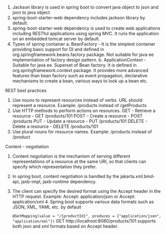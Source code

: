 1. Jackson library is used in spring boot to convert java object to json and json to java object.
2. spring-boot-starter-web dependency includes jackson library by default.
3. spring-boot-starter-web dependency is used to create web applications including RESTful applications using spring
   MVC. It runs the application on an embedded tomcat server by default.
4. Types of spring container
    a. BeanFactory - It is the simplest container providing basic support for DI and defined in org.springframework.beans.factory
       package. Not suitable for java ee implementation of factory design pattern.
    b. ApplicationContext - Suitable for java ee. Superset of Bean factory. It is defined in org.springframework.context package. It provides more advanced
       features than bean factory such as event propagation, declarative mechanisms to create a bean, various ways to look up
       a bean etc.

REST best practices
1. Use nouns to represent resources instead of verbs. URL should represent a resource.
   Example: /products instead of /getProducts 
2. Use HTTP methods to perform actions on resources.
   GET - Retrieve a resource - GET /products/101
   POST - Create a resource - POST /products
   PUT - Update a resource - PUT /products/101
   DELETE - Delete a resource - DELETE /products/101
3. Use plural nouns for resource names.
   Example: /products instead of /product


Content - negotiation 
1. Content negotiation is the mechanism of serving different representations of a resource at the same URI, so that clients
   can specify which representation they prefer.
2. In spring boot, content negotiation is handled by the jakarta.xml.bind-api, jaxb-impl, jaxb-runtime dependency.
3. The client can specify the desired format using the Accept header in the HTTP request.
   Example: Accept: application/json or Accept: application/xml
   4. Spring boot supports various data formats such as JSON, XML, YAML etc. by default

      `@GetMapping(value = "/{productId}", produces = {"application/json", "application/xml"})`
       GET http://localhost:8080/products/101 supports both json and xml formats based on Accept header.